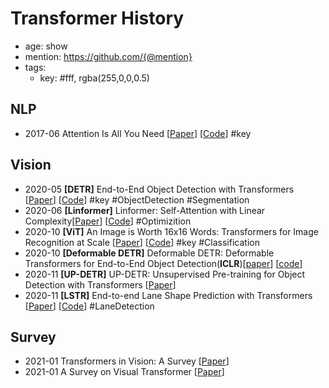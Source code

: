 # Transformer History

- age: show
- mention: https://github.com/{@mention}
- tags:
  - key: #fff, rgba(255,0,0,0.5)

## NLP

- 2017-06 Attention Is All You Need [[Paper](https://arxiv.org/pdf/1706.03762.pdf)] [[Code](https://nbviewer.jupyter.org/github/tensorflow/docs/blob/master/site/en/tutorials/text/transformer.ipynb)] #key




## Vision

- 2020-05 **[DETR]** End-to-End Object Detection with Transformers [[Paper](https://arxiv.org/abs/2005.12872v3)] [[Code](https://github.com/facebookresearch/detr)] #key #ObjectDetection #Segmentation
- 2020-06 **[Linformer]** Linformer: Self-Attention with Linear Complexity[[Paper](https://arxiv.org/abs/2006.04768v3)] [[Code](https://github.com/lucidrains/linformer)] #Optimizition
- 2020-10 **[ViT]** An Image is Worth 16x16 Words: Transformers for Image Recognition at Scale [[Paper](https://arxiv.org/abs/2010.11929)] [[Code](https://github.com/google-research/vision_transformer)] #key #Classification
- 2020-10 **[Deformable DETR]** Deformable DETR: Deformable Transformers for End-to-End Object Detection(**ICLR**)[[paper](https://arxiv.org/abs/2010.04159)] [[code](https://github.com/fundamentalvision/Deformable-DETR)]
- 2020-11 **[UP-DETR]** UP-DETR: Unsupervised Pre-training for Object Detection with Transformers [[Paper](https://arxiv.org/abs/2011.09094)]
- 2020-11 **[LSTR]** End-to-end Lane Shape Prediction with Transformers [[Paper](https://arxiv.org/pdf/2011.04233.pdf)] [[Code](https://github.com/liuruijin17/LSTR)] #LaneDetection

## Survey

- 2021-01 Transformers in Vision: A Survey [[Paper](https://arxiv.org/pdf/2101.01169.pdf)]
- 2021-01 A Survey on Visual Transformer [[Paper](https://arxiv.org/pdf/2012.12556.pdf)]

